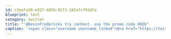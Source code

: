 ```yaml
---
id: c3eafa30-e927-4d59-92f3-182a7cf91dfa
blueprint: text
category: twitter
title: "'@DevinFredericks try canhost. use the promo code OKDG"
caption: '<span class="username username_linked">@<a href="https://twitter.com/DevinFredericks" title="Devin Fredericks">DevinFredericks</a></span> try canhost. use the promo code OKDG'
---
```

